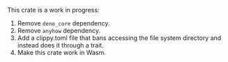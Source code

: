 This crate is a work in progress:

1. Remove `deno_core` dependency.
1. Remove `anyhow` dependency.
1. Add a clippy.toml file that bans accessing the file system directory and
   instead does it through a trait.
1. Make this crate work in Wasm.
